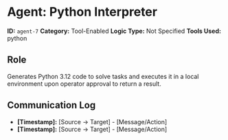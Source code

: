 # Agent: Python Interpreter

**ID:** `agent-7`
**Category:** Tool-Enabled
**Logic Type:** Not Specified
**Tools Used:** python

## Role

Generates Python 3.12 code to solve tasks and executes it in a local environment upon operator approval to return a result.

## Communication Log

*   **[Timestamp]:** [Source -> Target] - [Message/Action]
*   **[Timestamp]:** [Source -> Target] - [Message/Action]
